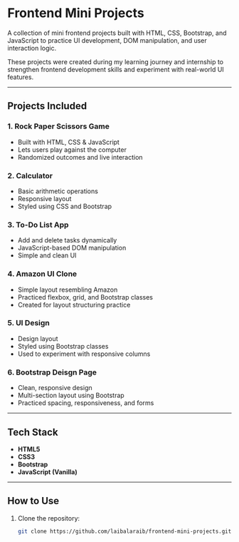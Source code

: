 # Frontend Mini Projects

A collection of mini frontend projects built with HTML, CSS, Bootstrap, and JavaScript to practice UI development, DOM manipulation, and user interaction logic.

These projects were created during my learning journey and internship to strengthen frontend development skills and experiment with real-world UI features.

---

##  Projects Included

### 1.  Rock Paper Scissors Game
- Built with HTML, CSS & JavaScript
- Lets users play against the computer
- Randomized outcomes and live interaction

### 2.  Calculator
- Basic arithmetic operations
- Responsive layout
- Styled using CSS and Bootstrap

### 3.  To-Do List App
- Add and delete tasks dynamically
- JavaScript-based DOM manipulation
- Simple and clean UI

### 4. Amazon UI Clone
- Simple layout resembling Amazon
- Practiced flexbox, grid, and Bootstrap classes
- Created for layout structuring practice

### 5. UI Design 
- Design layout
- Styled using Bootstrap classes
- Used to experiment with responsive columns

### 6. Bootstrap Deisgn Page
- Clean, responsive design
- Multi-section layout using Bootstrap
- Practiced spacing, responsiveness, and forms

---

## Tech Stack

- **HTML5**
- **CSS3**
- **Bootstrap**
- **JavaScript (Vanilla)**

---

##  How to Use

1. Clone the repository:
   ```bash
   git clone https://github.com/laibalaraib/frontend-mini-projects.git
